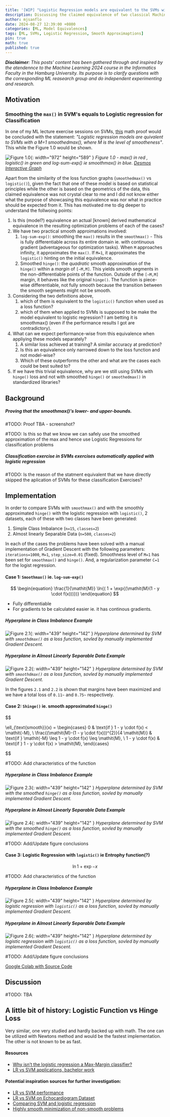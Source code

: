 ```yaml
---
title: '[WIP] "Logistic Regression models are equivalent to the SVMs with a smoothed max()"'
description: Discussing the claimed equivalence of two classical Machine Learning models given by a smooth approximation.
author: mjsanflo
date: 2024-08-27 12:39:00 +0800
categories: [ML, Model Equivalences]
tags: [ML, SVMs, Logistic Regression, Smooth Approximaptions]
pin: true
math: true
published: true
---
```


_**Disclaimer**: This posts' content has been gathered through and inspired by the atendennce to the Machine Learning 2024 course in the Informatics Faculty in the Hamburg University. Its purpose is to clarify questions with the corresponding ML reasearch group and do independent experimenting and research._

## Motivation
### Smoothing the ```max()``` in SVM's equals to Logistic regression for Classification

In one of my ML lecture exercise sessions on SVMs, [this](TBA) math proof would be concluded with the statement:
_"Logistic regression models are quivalent to SVMs with a M=1 smoothedmax(), where M is the level of smootheness"_. This while the Figure 1.0 would be shown.

![Figure 1.0](assets/img/00002/max_lf_smoothmax.png){: width="972" height="589" } _Figure 1.0 - max() in red , logistic() in green and log-sum-exp() ie smoothmax() in blue. [Desmos Interactive Graph](https://www.desmos.com/calculator/neyxo30qal)_

Apart from the similarity of the loss function graphs (```smoothedmax()``` vs ```logistic()```), given the fact that one of these model is based on statistical principles while the other is based on the geometrics of the data, this claimed equivalence was not crystal clear to me and I did not know either what the purpose of showcasing this equivalence was nor what in practice should be expected from it. This  has motivated me to dig deeper to understand the follwoing points:


1. Is this (model?) equivalence an actual [known] derived mathematical equivalence in the resulting optimization problems of each of the cases?
2. We have two practical smooth approimations involved:
    1. ```log-sum-exp()```: smoothing the ```max()``` results in the ```smoothmax()``` -  This is fully differentiable across its entire domain ie. with continuous gradient (adventageous for optimization tasks). When ```M``` approaches infinity, it approximates the ```max()```. If ```M=1```, it approximates the ```logistic()``` hinting on the initial equivalence.
    2. Smoothed ```hinge()```: the _quadratic_ smooth approximation of the ```hinge()``` within a _margin_ of ```[−M,M]```. This yields smooth segments in the non-differentiable points of the function. Outside of the ```[−M,M]``` margin, it behaves like the original ```hinge()```. The function is piece-wise differentiable, not fully smooth because the transition between the smooth segments might not be smooth.
3. Considering the two definitions above,
    1. which of them is equivalent to the ```logistic()``` function when used as a loss function?
    2. which of them when applied to SVMs is supposed to be make the model equivalent to logistic regression? I am betting it is smoothmax() (even if the performance results I got are contradictory). 
4. What can we expect performance-wise from this equivalence when appliying these models separately? 
    1. A similar loss achieved at training? A similar accuracy at prediction?
    3. Is this an equivalence only narrowed down to the loss function and not model-wise? 
    4. Which of these outperforms the other and what are the cases each could be best suited to?
5. If we have this trivial equivalence, why are we still using SVMs with ```hinge()``` loss and not with smoothed ```hinge()``` or ```smoothedmax()``` in standardized libraries?



## Background

##### Proving that the smoothmax()'s lower- and upper-bounds.

#TODO: Proof TBA - screenshot?

#TODO: Is this so that we know we can safely use the smoothed approximation of the max and hence use Logistic Regressions for classification problems

##### Classification exercise in SVMs exercises automatically applied with logistic regression

#TODO: Is the reason of the statment equivalent that we have directly skipped the aplication of SVMs for these classification Exercises?


## Implementation

In order to compare SVMs with ```smoothmax()``` and with the smoothly approximated ```hinge()``` with the logistic regression with ```logistic()```, 2 datasets, each of these with two classes have been generated:
1. Simple Class Imbalance (```n=15```, ```classes=2```)
2. Almost linearly Separable Data (```n=500```, ```classes=2```)

In each of the cases the problems have been solved with a manual implementation of Gradient Descent with the following parameters: ```iterations=1000```, ```M=1```, ```step_size=0.01``` (fixed). Smoothness level of ```M=1``` has been set for ```smoothmax()``` and ```hinge()```. And, a regularization parameter ```C=1``` for the logist regression.



#### Case 1: ```Smoothmax()``` ie. ```log-sum-exp()```

$$
\begin{equation}
  \frac{1}{\mathit{M}} \ln{( 1 + \exp{(\mathit{M}(1 - y \cdot f(x)))})}
\end{equation}
$$
- Fully differentiable
- For gradients to be calculated easier ie. it has continous gradients.

##### Hyperplane in Class Imbalance Example
![Figure 2.1](assets/img/00001/smoothmax_class_imbalance_hyperplane.png){: width="439" height="142" } _Hyperplane determined by SVM with ```smoothdmax()``` as a loss function, sovled by manually implemented Gradient Descent._

##### Hyperplane in Almost Linearly Separable Data Example
![Figure 2.2](assets/img/00001/smoothmax_almost_linearly_separable_hyperplane.png){: width="439" height="142" } _Hyperplane determined by SVM with ```smoothdmax()``` as a loss function, sovled by manually implemented Gradient Descent._

In the figures ```2.1``` and ```2.2``` is shown that margins have been maximized and we have a total loss of ```0.11~``` and ```0.75~``` respectively.


#### Case 2: ```Shinge()``` ie. smooth approximated ```hinge()```

$$

\ell_{\text{smooth}}(x) =
\begin{cases} 
0 & \text{if } 1 - y \cdot f(x) < \mathit{-M}, \\
\frac{(\mathit{M}-(1 - y \cdot f(x)))^{2}}{4 \mathit{M}}  & \text{if } \mathit{-M} \leq 1 - y \cdot f(x) \leq  \mathit{M}, \\
1 - y \cdot f(x) & \text{if } 1 - y \cdot f(x) > \mathit{M},
\end{cases}

$$

#TODO: Add characteristics of the function

##### Hyperplane in Class Imbalance Example
![Figure 2.3](assets/img/00001/shinge_class_imbalance_hyperplane.png){: width="439" height="142" } _Hyperplane determined by SVM with the smoothed ```hinge()``` as a loss function, sovled by manually implemented Gradient Descent._

##### Hyperplane in Almost Linearly Separable Data Example
![Figure 2.4](assets/img/00001/shinge_almost_linearly_separable_hyperplane.png){: width="439" height="142" } _Hyperplane determined by SVM with the smoothed ```hinge()``` as a loss function, sovled by manually implemented Gradient Descent._

#TODO: Add/Update figure conclusions


#### Case 3: Logistic Regression with ```logistic()``` ie Entrophy function(?)

$$
\begin{equation}
  \ln{1 + \exp{-x}}
\end{equation}
$$

#TODO: Add characteristics of the function

##### Hyperplane in Class Imbalance Example
![Figure 2.5](assets/img/00001/logistic_class_imbalance_hyperplane.png){: width="439" height="142" } _Hyperplane determined by logistic regression with ```logistic()``` as a loss function, sovled by manually implemented Gradient Descent._

##### Hyperplane in Almost Linearly Separable Data Example
![Figure 2.6](assets/img/00001/logistic_almost_linearly_separable_hyperplane.png){: width="439" height="142" } _Hyperplane determined by logistic regression with ```logistic()``` as a loss function, sovled by manually implemented Gradient Descent._

#TODO: Add/Update figure conclusions

[Google Colab with Source Code](https://colab.research.google.com/drive/1Dgjhq1lk6CxCZKBjVNKpvStc7j9UvLcm)


## Discussion
#TODO: TBA


## A little bit of history: Logistic Function vs Hinge Loss
Very similar, one very studied and hardly backed up with math.
The one can be utilized with Newtons method and would be the fastest implementation.
The other is not known to be as fast.


#### Resources
- [Why isn’t the logistic regression a Max-Margin classifier?](https://medium.com/@anuragbms/why-isnt-the-logistic-regression-a-max-margin-classifier-4c6961cf23b1)
- [LR vs SVM applications, bachelor work](https://kurser.math.su.se/pluginfile.php/20130/mod_folder/content/0/Kandidat/2018/2018_20_report.pdf%3Fforcedownload%3D1)


#### Potential inspiration sources for further investigation:
- [LR vs SVM performance](https://www.quora.com/When-does-the-logistic-regression-perform-better-than-a-linear-SVM)
- [LR vs SVM on Echocardiogram Dataset](https://iptek.its.ac.id/index.php/inferensi/article/view/14121)
- [Comparing SVM and logistic regression](https://stats.stackexchange.com/questions/95340/comparing-svm-and-logistic-regression)
- [Highly smooth minimization of non-smooth problems](http://proceedings.mlr.press/v125/bullins20a/bullins20a.pdf)

